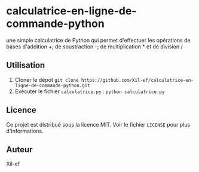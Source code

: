 # calculatrice-en-ligne-de-commande-python
une simple calculatrice de Python qui permet d'effectuer les opérations de bases d'addition +; de soustraction -; de multiplication * et de division /

## Utilisation
1. Cloner le dépot `git clone https://github.com/Xil-ef/calculatrice-en-ligne-de-commande-python.git`
2. Exécuter le fichier `calculatrice.py` : `python calculatrice.py`

## Licence
Ce projet est distribué sous la licence MIT. Voir le fichier `LICENSE` pour plus d'informations.

## Auteur

Xil-ef

